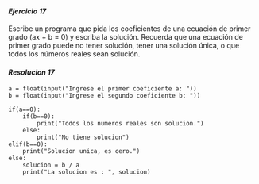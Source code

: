#### *Ejercicio 17*
Escribe un programa que pida los coeficientes de una ecuación de primer grado (ax + b = 0) y escriba la solución. Recuerda que una ecuación de primer grado puede no tener solución, tener una solución única, o que todos los números reales sean solución.

#### *Resolucion 17*

```
a = float(input("Ingrese el primer coeficiente a: "))
b = float(input("Ingrese el segundo coeficiente b: "))

if(a==0):
    if(b==0):
        print("Todos los numeros reales son solucion.")
    else:
        print("No tiene solucion")    
elif(b==0):
    print("Solucion unica, es cero.")
else:
    solucion = b / a
    print("La solucion es : ", solucion)
```